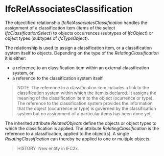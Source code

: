 IfcRelAssociatesClassification
==============================

The objectified relationship _IfcRelAssociatesClassification_ handles the assignment of a classification item (items of the select _IfcClassificationSelect_) to objects occurrences (subtypes of _IfcObject_) or object types (subtypes of _IfcTypeObject_).

The relationship is used to assign a classification item, or a classification system itself to objects. Depending on the type of the _RelatingClassification_ it is either:

* a reference to an classification item within an external classification system, or
* a reference to the classification system itself

> NOTE&nbsp; The reference to a classification item includes a link to the classification system within which the item is declared. It assigns the meaning of the classification item to the object (ocurrence or type). The reference to the classification system provides the information that the object (occurrence or type) is governed by the classification system but no assignment of a particular items has been done yet.

The inherited attribute _RelatedObjects_ define the objects or object types to which the classification is applied. The attribute _RelatingClassification_ is the reference to a classification, applied to the object(s). A single _RelatingClassification_ can thereby be applied to one or multiple objects.

> HISTORY&nbsp; New entity in IFC2x.
